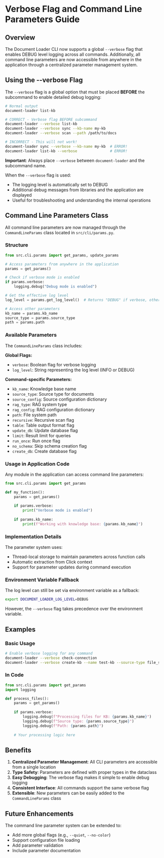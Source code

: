 # Verbose Flag and Command Line Parameters Guide

## Overview

The Document Loader CLI now supports a global `--verbose` flag that enables DEBUG level logging across all commands. Additionally, all command line parameters are now accessible from anywhere in the application through a centralized parameter management system.

## Using the --verbose Flag

The `--verbose` flag is a global option that must be placed **BEFORE** the subcommand to enable detailed debug logging:

```bash
# Normal output
document-loader list-kb

# CORRECT - Verbose flag BEFORE subcommand
document-loader --verbose list-kb
document-loader --verbose sync --kb-name my-kb
document-loader --verbose scan --path /path/to/docs

# INCORRECT - This will not work!
document-loader sync --verbose --kb-name my-kb  # ERROR!
document-loader list-kb --verbose               # ERROR!
```

**Important**: Always place `--verbose` between `document-loader` and the subcommand name.

When the `--verbose` flag is used:
- The logging level is automatically set to DEBUG
- Additional debug messages from libraries and the application are displayed
- Useful for troubleshooting and understanding the internal operations

## Command Line Parameters Class

All command line parameters are now managed through the `CommandLineParams` class located in `src/cli/params.py`.

### Structure

```python
from src.cli.params import get_params, update_params

# Access parameters from anywhere in the application
params = get_params()

# Check if verbose mode is enabled
if params.verbose:
    logging.debug("Debug mode is enabled")

# Get the effective log level
log_level = params.get_log_level()  # Returns "DEBUG" if verbose, otherwise "INFO"

# Access other parameters
kb_name = params.kb_name
source_type = params.source_type
path = params.path
```

### Available Parameters

The `CommandLineParams` class includes:

**Global Flags:**
- `verbose`: Boolean flag for verbose logging
- `log_level`: String representing the log level (INFO or DEBUG)

**Command-specific Parameters:**
- `kb_name`: Knowledge base name
- `source_type`: Source type for documents
- `source_config`: Source configuration dictionary
- `rag_type`: RAG system type
- `rag_config`: RAG configuration dictionary
- `path`: File system path
- `recursive`: Recursive scan flag
- `table`: Table output format flag
- `update_db`: Update database flag
- `limit`: Result limit for queries
- `run_once`: Run once flag
- `no_schema`: Skip schema creation flag
- `create_db`: Create database flag

### Usage in Application Code

Any module in the application can access command line parameters:

```python
from src.cli.params import get_params

def my_function():
    params = get_params()
    
    if params.verbose:
        print("Verbose mode is enabled")
    
    if params.kb_name:
        print(f"Working with knowledge base: {params.kb_name}")
```

### Implementation Details

The parameter system uses:
- Thread-local storage to maintain parameters across function calls
- Automatic extraction from Click context
- Support for parameter updates during command execution

### Environment Variable Fallback

The log level can still be set via environment variable as a fallback:
```bash
export DOCUMENT_LOADER_LOG_LEVEL=DEBUG
```

However, the `--verbose` flag takes precedence over the environment variable.

## Examples

### Basic Usage

```bash
# Enable verbose logging for any command
document-loader --verbose check-connection
document-loader --verbose create-kb --name test-kb --source-type file_system --source-config '{"root_path": "/docs"}'
```

### In Code

```python
from src.cli.params import get_params
import logging

def process_files():
    params = get_params()
    
    if params.verbose:
        logging.debug(f"Processing files for KB: {params.kb_name}")
        logging.debug(f"Source type: {params.source_type}")
        logging.debug(f"Path: {params.path}")
    
    # Your processing logic here
```

## Benefits

1. **Centralized Parameter Management**: All CLI parameters are accessible from a single location
2. **Type Safety**: Parameters are defined with proper types in the dataclass
3. **Easy Debugging**: The verbose flag makes it simple to enable debug logging
4. **Consistent Interface**: All commands support the same verbose flag
5. **Extensible**: New parameters can be easily added to the `CommandLineParams` class

## Future Enhancements

The command line parameter system can be extended to:
- Add more global flags (e.g., `--quiet`, `--no-color`)
- Support configuration file loading
- Add parameter validation
- Include parameter documentation